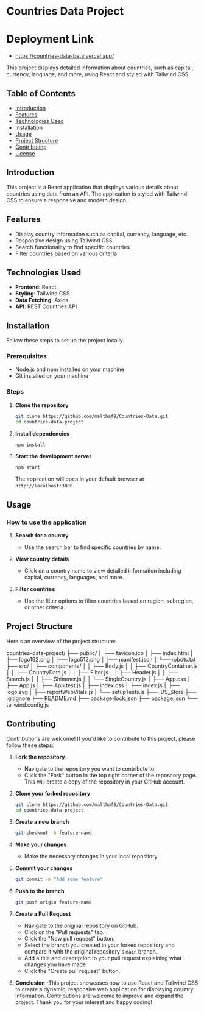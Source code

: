 # Countries Data Project

# Deployment Link
 - https://countries-data-beta.vercel.app/

This project displays detailed information about countries, such as capital, currency, language, and more, using React and styled with Tailwind CSS.

## Table of Contents

- [Introduction](#introduction)
- [Features](#features)
- [Technologies Used](#technologies-used)
- [Installation](#installation)
- [Usage](#usage)
- [Project Structure](#project-structure)
- [Contributing](#contributing)
- [License](#license)

## Introduction

This project is a React application that displays various details about countries using data from an API. The application is styled with Tailwind CSS to ensure a responsive and modern design.

## Features

- Display country information such as capital, currency, language, etc.
- Responsive design using Tailwind CSS
- Search functionality to find specific countries
- Filter countries based on various criteria

## Technologies Used

- **Frontend**: React
- **Styling**: Tailwind CSS
- **Data Fetching**: Axios
- **API**: REST Countries API

## Installation

Follow these steps to set up the project locally.

### Prerequisites

- Node.js and npm installed on your machine
- Git installed on your machine

### Steps

1. **Clone the repository**
    ```bash
    git clone https://github.com/malthaf9/Countries-Data.git
    cd countries-data-project
    ```

2. **Install dependencies**
    ```bash
    npm install
    ```

3. **Start the development server**
    ```bash
    npm start
    ```

    The application will open in your default browser at `http://localhost:3000`.

## Usage

### How to use the application

1. **Search for a country**
   - Use the search bar to find specific countries by name.

2. **View country details**
   - Click on a country name to view detailed information including capital, currency, languages, and more.

3. **Filter countries**
   - Use the filter options to filter countries based on region, subregion, or other criteria.

## Project Structure

Here's an overview of the project structure:

countries-data-project/
├── public/
│ ├── favicon.ico
│ ├── index.html
│ ├── logo192.png
│ ├── logo512.png
│ ├── manifest.json
│ └── robots.txt
├── src/
│ ├── components/
│ │ ├── Body.js
│ │ ├── CountryContainer.js
│ │ ├── CountryData.js
│ │ ├── Filter.js
│ │ ├── Header.js
│ │ ├── Search.js
│ │ ├── Shimmer.js
│ │ └── SingleCountry.js
│ ├── App.css
│ ├── App.js
│ ├── App.test.js
│ ├── index.css
│ ├── index.js
│ ├── logo.svg
│ ├── reportWebVitals.js
│ └── setupTests.js
├── .DS_Store
├── .gitignore
├── README.md
├── package-lock.json
├── package.json
└── tailwind.config.js


## Contributing

Contributions are welcome! If you'd like to contribute to this project, please follow these steps:

1. **Fork the repository**
   - Navigate to the repository you want to contribute to.
   - Click the "Fork" button in the top right corner of the repository page. This will create a copy of the repository in your GitHub account.
     
2. **Clone your forked repository**
    ```bash
    git clone https://github.com/malthaf9/Countries-Data.git
    cd countries-data-project
    ```
3. **Create a new branch**
    ```bash
    git checkout -b feature-name
    ```
4. **Make your changes**
   -  Make the necessary changes in your local repository.
6. **Commit your changes**
    ```bash
    git commit -m "Add some feature"
    ```
7. **Push to the branch**
    ```bash
    git push origin feature-name
    ```
8. **Create a Pull Request**
   - Navigate to the original repository on GitHub.
   - Click on the "Pull requests" tab.
   - Click the "New pull request" button.
   - Select the branch you created in your forked repository and compare it with the original repository's `main` branch.
   - Add a title and description to your pull request explaining what changes you have made.
   - Click the "Create pull request" button.

9. **Conclusion**
    -This project showcases how to use React and Tailwind CSS to create a dynamic, responsive web application for displaying country information. Contributions 
     are welcome to improve and expand the project. Thank you for your interest and happy coding!

